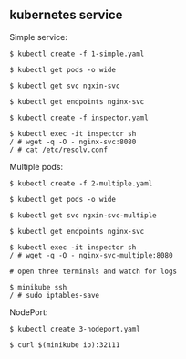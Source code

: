 ## kubernetes service

Simple service:

```console
$ kubectl create -f 1-simple.yaml

$ kubectl get pods -o wide

$ kubectl get svc ngxin-svc

$ kubectl get endpoints nginx-svc

$ kubectl create -f inspector.yaml

$ kubectl exec -it inspector sh
/ # wget -q -O - nginx-svc:8080
/ # cat /etc/resolv.conf
```

Multiple pods:

```console
$ kubectl create -f 2-multiple.yaml

$ kubectl get pods -o wide

$ kubectl get svc ngxin-svc-multiple

$ kubectl get endpoints nginx-svc

$ kubectl exec -it inspector sh
/ # wget -q -O - nginx-svc-multiple:8080

# open three terminals and watch for logs

$ minikube ssh
/ # sudo iptables-save
```

NodePort:

```console
$ kubectl create 3-nodeport.yaml

$ curl $(minikube ip):32111
```
